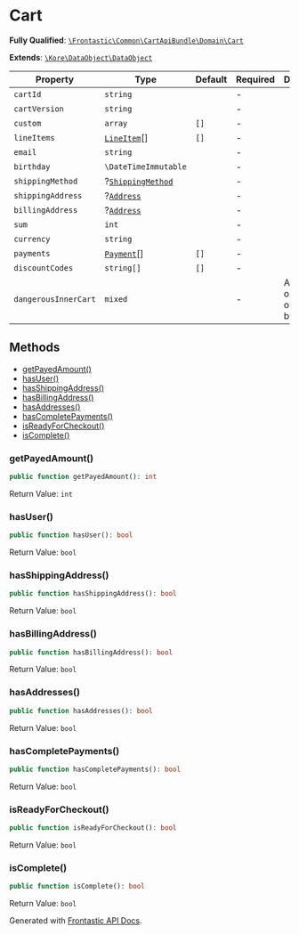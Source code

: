 #  Cart

**Fully Qualified**: [`\Frontastic\Common\CartApiBundle\Domain\Cart`](../../../../src/php/CartApiBundle/Domain/Cart.php)

**Extends**: [`\Kore\DataObject\DataObject`](https://github.com/kore/DataObject)

Property|Type|Default|Required|Description
--------|----|-------|--------|-----------
`cartId` | `string` |  | - | 
`cartVersion` | `string` |  | - | 
`custom` | `array` | `[]` | - | 
`lineItems` | [`LineItem`](LineItem.md)[] | `[]` | - | 
`email` | `string` |  | - | 
`birthday` | `\DateTimeImmutable` |  | - | 
`shippingMethod` | ?[`ShippingMethod`](ShippingMethod.md) |  | - | 
`shippingAddress` | ?[`Address`](../../AccountApiBundle/Domain/Address.md) |  | - | 
`billingAddress` | ?[`Address`](../../AccountApiBundle/Domain/Address.md) |  | - | 
`sum` | `int` |  | - | 
`currency` | `string` |  | - | 
`payments` | [`Payment`](Payment.md)[] | `[]` | - | 
`discountCodes` | `string[]` | `[]` | - | 
`dangerousInnerCart` | `mixed` |  | - | Access original object from backend

## Methods

* [getPayedAmount()](#getpayedamount)
* [hasUser()](#hasuser)
* [hasShippingAddress()](#hasshippingaddress)
* [hasBillingAddress()](#hasbillingaddress)
* [hasAddresses()](#hasaddresses)
* [hasCompletePayments()](#hascompletepayments)
* [isReadyForCheckout()](#isreadyforcheckout)
* [isComplete()](#iscomplete)

### getPayedAmount()

```php
public function getPayedAmount(): int
```

Return Value: `int`

### hasUser()

```php
public function hasUser(): bool
```

Return Value: `bool`

### hasShippingAddress()

```php
public function hasShippingAddress(): bool
```

Return Value: `bool`

### hasBillingAddress()

```php
public function hasBillingAddress(): bool
```

Return Value: `bool`

### hasAddresses()

```php
public function hasAddresses(): bool
```

Return Value: `bool`

### hasCompletePayments()

```php
public function hasCompletePayments(): bool
```

Return Value: `bool`

### isReadyForCheckout()

```php
public function isReadyForCheckout(): bool
```

Return Value: `bool`

### isComplete()

```php
public function isComplete(): bool
```

Return Value: `bool`

Generated with [Frontastic API Docs](https://github.com/FrontasticGmbH/apidocs).
